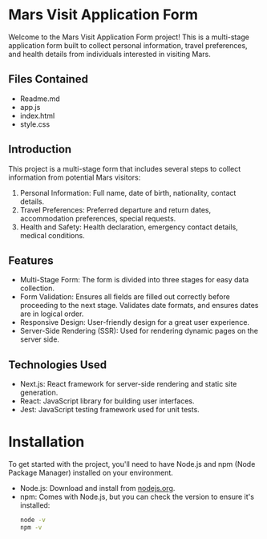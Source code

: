 # Mars Visit Application Form

Welcome to the Mars Visit Application Form project! This is a multi-stage application form built to collect personal information, travel preferences, and health details from individuals interested in visiting Mars.

## Files Contained

- Readme.md 
- app.js
- index.html
- style.css


## Introduction

This project is a multi-stage form that includes several steps to collect information from potential Mars visitors:
1. Personal Information: Full name, date of birth, nationality, contact details.
2. Travel Preferences: Preferred departure and return dates, accommodation preferences, special requests.
3. Health and Safety: Health declaration, emergency contact details, medical conditions.

## Features

- Multi-Stage Form: The form is divided into three stages for easy data collection.
- Form Validation: Ensures all fields are filled out correctly before proceeding to the next stage. Validates date formats, and ensures dates are in logical order.
- Responsive Design: User-friendly design for a great user experience.
- Server-Side Rendering (SSR): Used for rendering dynamic pages on the server side.

## Technologies Used

- Next.js: React framework for server-side rendering and static site generation.
- React: JavaScript library for building user interfaces.
- Jest: JavaScript testing framework used for unit tests.
  
# Installation 
To get started with the project, you'll need to have Node.js and npm (Node Package Manager) installed on your environment. 

- Node.js: Download and install from [nodejs.org](https://nodejs.org/).
- npm: Comes with Node.js, but you can check the version to ensure it's installed:
  ```bash
  node -v
  npm -v
